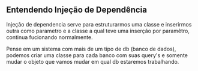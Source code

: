 ## Entendendo Injeção de Dependência

Injeção de dependencia serve para estruturarmos uma classe e inserirmos outra como parametro e a classe a qual teve uma inserção por paramêtro, continua fucionando normalmente.

Pense em um sistema com mais de um tipo de db (banco de dados), podemos criar uma classe para cada banco com suas query's e somente mudar o objeto que vamos mudar em qual db estaremos trabalhando. 
